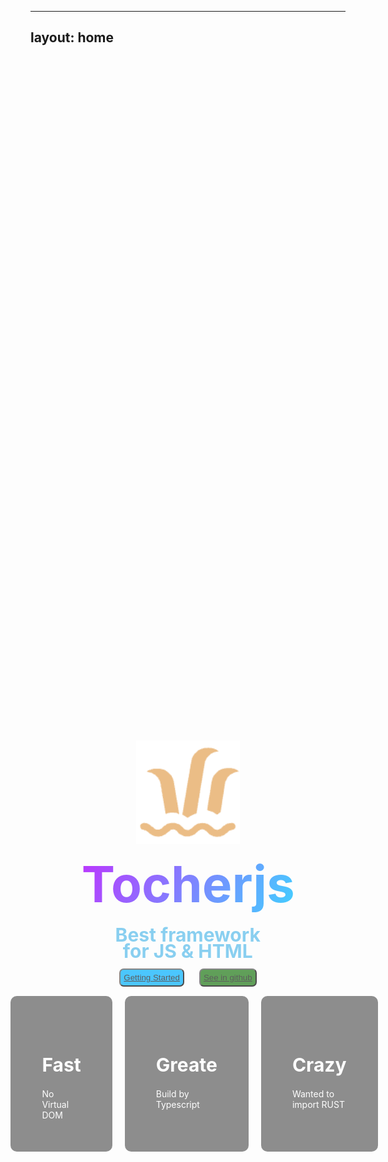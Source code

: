 
---
layout: home
---

<main>
  <img src="./icon.png" class="icont"/>
  <h1 class="mainH1">Tocherjs</h1>
  <div class="SubTs">
    <h1 class="SubH1">Best framework </h1>
    <h1 class="SubH1">for JS & HTML</h1>
  </div>
  <div class="btng">
    <button class="gts"><a href="/main/Getstarted">Getting Started</a></button>
    <button class="gtb"><a href="https://github.com/yezert/tocher.js">See in github</a></button>
  </div>
  <div class="cs">  
    <span class="card">
      <h1 id="ct">Fast</h1>
      No Virtual DOM
      </span>
    <span class="card">
      <h1 id="ct">Greate</h1>
      Build by Typescript
    </span>
    <span class="card">
      <h1 id="ct">Crazy</h1>
      Wanted to import RUST
    </span>
  </div>
</main>

<style>
  .cs {
    display:flex;
  }
  #ct {
    font-size:30px;
    font-weight:700;
    margin-bottom:20px;
  }
  .card {
    opacity:70%;
    margin-left:20px;
    border-radius:10px;
    padding:50px;
    color:#ffffff;
    background-color:#5f5f5f;
  }
  .btng {
    transition:ease-in-out .3s;
    margin:5px
  }
  .icont {
    transition:ease-in-out .3s;
    scale:1.3;
    margin-bottom:60px
  }
  .icont:hover {
    filter: drop-shadow(2px 5px 5px #CD7F32);
    scale:1.5;
  }
  main {
    margin-top:50px;
    transition:ease-in-out .3s;
    display:flex;
    justify-content:center;
    height:70vh;
    align-items:center;
    flex-direction:column;
  }
  .mainH1 {
    font-weight:700;
    background-image: linear-gradient(120deg, #bd34fe, #41d1ff);
    -webkit-background-clip: text;
    color: transparent;
    font-size:10px;
    scale:8
  }
  .SubH1 {
    font-weight:700;
    margin-bottom:8px;
    -webkit-background-clip: text;
    color: rgb(137, 207, 240);
    font-size:10px;
    scale:3
  }

  .SubTs {
    margin-top:50px;
    text-align:center;
  }

  .gts {
    margin:10px;
    transition:ease-in-out .3s;
    color:#efefff;
    background-color:rgb(0,175,255);
    padding:5px;
    opacity:70%;
    border-radius:7px
  }
  .gts:hover {
    background-color:green;
    color:rgb(255,255,255)
  }

  .gtb {
    margin:10px;
    transition:ease-in-out .3s;
    color:#efefff;
    background-color:rgb(30,120,20);
    padding:5px;
    opacity:70%;
    border-radius:7px
  }
  .gtb:hover {
    background-color:rgb(60,80,90);
    color:rgb(255,255,255)
  }
</style>